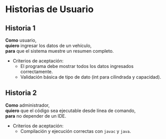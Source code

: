 # Historias de Usuario

## Historia 1
**Como** usuario,  
**quiero** ingresar los datos de un vehículo,  
**para** que el sistema muestre un resumen completo.

- Criterios de aceptación:
  - El programa debe mostrar todos los datos ingresados correctamente.
  - Validación básica de tipo de dato (int para cilindrada y capacidad).

## Historia 2
**Como** administrador,  
**quiero** que el código sea ejecutable desde línea de comando,  
**para** no depender de un IDE.

- Criterios de aceptación:
  - Compilación y ejecución correctas con `javac` y `java`.
